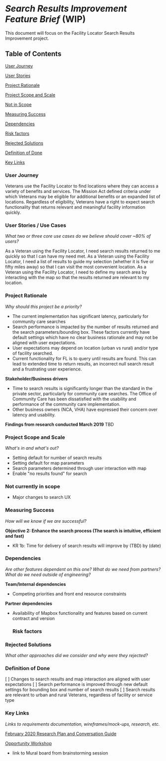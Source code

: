 # _Search Results Improvement Feature Brief_ (WIP)

This document will focus on the Facility Locator Search Results Improvement project. 

## Table of Contents

[User Journey](https://github.com/department-of-veterans-affairs/va.gov-team/blob/master/products/facilities/facility-locator/product/search-results-improvement/feature-brief.md#user-journey)

[User Stories](https://github.com/department-of-veterans-affairs/va.gov-team/blob/master/products/facilities/facility-locator/product/search-results-improvement/feature-brief.md#user-stories--use-cases)

[Project Rationale](https://github.com/department-of-veterans-affairs/va.gov-team/blob/master/products/facilities/facility-locator/product/search-results-improvement/feature-brief.md#project-rationale)

[Project Scope and Scale](https://github.com/department-of-veterans-affairs/va.gov-team/blob/master/products/facilities/facility-locator/product/search-results-improvement/feature-brief.md#project-scope-and-scale)

[Not in Scope](https://github.com/department-of-veterans-affairs/va.gov-team/blob/master/products/facilities/facility-locator/product/search-results-improvement/feature-brief.md#not-currently-in-scope)

[Measuring Success](https://github.com/department-of-veterans-affairs/va.gov-team/blob/master/products/facilities/facility-locator/product/search-results-improvement/feature-brief.md#measuring-success)

[Dependencies](https://github.com/department-of-veterans-affairs/va.gov-team/blob/master/products/facilities/facility-locator/product/search-results-improvement/feature-brief.md#dependencies)

[Risk factors](https://github.com/department-of-veterans-affairs/va.gov-team/blob/master/products/facilities/facility-locator/product/search-results-improvement/feature-brief.md#risk-factors)

[Rejected Solutions](https://github.com/department-of-veterans-affairs/va.gov-team/blob/master/products/facilities/facility-locator/product/search-results-improvement/feature-brief.md#rejected-solutions)

[Definition of Done](https://github.com/department-of-veterans-affairs/va.gov-team/blob/master/products/facilities/facility-locator/product/search-results-improvement/feature-brief.md#definition-of-done)

[Key Links](https://github.com/department-of-veterans-affairs/va.gov-team/blob/master/products/facilities/facility-locator/product/search-results-improvement/feature-brief.md#key-links)

### User Journey
Veterans use the Facility Locator to find locations where they can access a variety of benefits and services. The Mission Act defined criteria under which Veterans may be eligible for additional benefits or an expanded list of locations. Regardless of eligibility, Veterans have a right to expect search functionality that returns relevant and meaningful facility information quickly. 

### User Stories / Use Cases
*What two or three core use cases do we believe should cover ~80% of users?*

As a Veteran using the Facility Locator, I need search results returned to me quickly so that I can have my need met. 
As a Veteran using the Facility Locator, I need a list of results to guide my selection (whether it is five or fifty miles away) so that I can visit the most convenient location. 
As a Veteran using the Facility Locator, I need to define my search area by interacting with the map so that the results returned are relevant to my location. 

 
### Project Rationale
_Why should this project be a priority?_ 
- The current implementation has significant latency, particularly for community care searches
- Search performance is impacted by the number of results returned and the search parameters/bounding box. These factors currently have default settings which have no clear business rationale and may not be aligned with user expectations. 
- User expectations may depend on location (urban vs rural) and/or type of facility searched. 
- Current functionality for FL is to query until results are found. This can lead to extended time to return results, an incorrect null search result and a frustrating user experience.

**Stakeholder/Business drivers**
- Time to search results is significantly longer than the standard in the private sector, particularly for community care searches. 
The Office of Community Care has been dissatisfied with the usability and performance of the community care implementation. 
- Other business owners (NCA, VHA) have expressed their concern over latency and usability. 

**Findings from research conducted March 2019**
TBD 

### Project Scope and Scale
_What's in and what's out?_
- Setting default for number of search results
- Setting default for map parameters
- Search parameters determined through user interaction with map
- Enable "no results found" for search

### Not currently in scope
- Major changes to search UX

### Measuring Success
_How will we know if we are successful?_

**Objective 2: Enhance the search process (The search is intuitive, efficient and fast)** 
- KR 1b: Time for delivery of search results will improve by (TBD) by (date)

### Dependencies
_Are other features dependent on this one? What do we need from partners? What do we need outside of engineering?_

**Team/Internal dependencies**

- Competing priorities and front end resource constraints 

**Partner dependencies**

- Availability of Mapbox functionality and features based on current contract and version
  
  ### Risk factors
  

### Rejected Solutions
*What other approaches did we consider and why were they rejected?*


### Definition of Done
[ ] Changes to search results and map interaction are aligned with user expectations
[ ] Search performance is improved through new default settings for bounding box and number of search results
[ ] Search results are relevant to urban and rural Veterans, regardless of facility or service type

### Key Links
_Links to requirements documentation, wireframes/mock-ups, research, etc._

[February 2020 Research Plan and Conversation Guide](https://github.com/department-of-veterans-affairs/va.gov-team/tree/master/products/facilities/facility-locator/research/user-research/FL-Search-feb2020)

[Opportunity Workshop](https://app.mural.co/t/vsa8243/m/vsa8243/1580502575461/03379c1e29b71b4aa6363925df142502893b73f7)
- link to Mural board from brainstorming session






